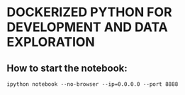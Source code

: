 # DOCKERIZED PYTHON FOR DEVELOPMENT AND DATA EXPLORATION


## How to start the notebook:

    ipython notebook --no-browser --ip=0.0.0.0 --port 8888
